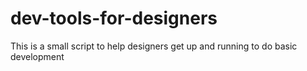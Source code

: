 # dev-tools-for-designers
This is a small script to help designers get up and running to do basic development
